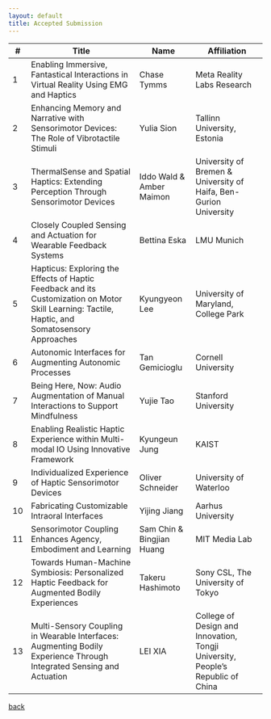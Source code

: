 ```yaml
---
layout: default
title: Accepted Submission
---
```

| #  | Title                                                                                           | Name                                    | Affiliation                                                                 |
|----|-------------------------------------------------------------------------------------------------|-----------------------------------------|-----------------------------------------------------------------------------|
| 1  | Enabling Immersive, Fantastical Interactions in Virtual Reality Using EMG and Haptics         | Chase Tymms                            | Meta Reality Labs Research                                                 |
| 2  | Enhancing Memory and Narrative with Sensorimotor Devices: The Role of Vibrotactile Stimuli    | Yulia Sion                             | Tallinn University, Estonia                                                |
| 3  | ThermalSense and Spatial Haptics: Extending Perception Through Sensorimotor Devices          | Iddo Wald & Amber Maimon               | University of Bremen & University of Haifa, Ben-Gurion University         |
| 4  | Closely Coupled Sensing and Actuation for Wearable Feedback Systems                          | Bettina Eska                           | LMU Munich                                                                 |
| 5  | Hapticus: Exploring the Effects of Haptic Feedback and its Customization on Motor Skill Learning: Tactile, Haptic, and Somatosensory Approaches | Kyungyeon Lee                          | University of Maryland, College Park                                      |
| 6  | Autonomic Interfaces for Augmenting Autonomic Processes                                      | Tan Gemicioglu                         | Cornell University                                                         |
| 7  | Being Here, Now: Audio Augmentation of Manual Interactions to Support Mindfulness           | Yujie Tao                              | Stanford University                                                        |
| 8  | Enabling Realistic Haptic Experience within Multi-modal IO Using Innovative Framework       | Kyungeun Jung                          | KAIST                                                                      |
| 9  | Individualized Experience of Haptic Sensorimotor Devices                                   | Oliver Schneider                       | University of Waterloo                                                     |
| 10 | Fabricating Customizable Intraoral Interfaces                                             | Yijing Jiang                           | Aarhus University                                                          |
| 11 | Sensorimotor Coupling Enhances Agency, Embodiment and Learning                           | Sam Chin & Bingjian Huang              | MIT Media Lab                                                              |
| 12 | Towards Human-Machine Symbiosis: Personalized Haptic Feedback for Augmented Bodily Experiences | Takeru Hashimoto                       | Sony CSL, The University of Tokyo                                         |                                                     |
| 13 | Multi-Sensory Coupling in Wearable Interfaces: Augmenting Bodily Experience Through Integrated Sensing and Actuation | LEI XIA                                 | College of Design and Innovation, Tongji University, People’s Republic of China |


[back](../)
